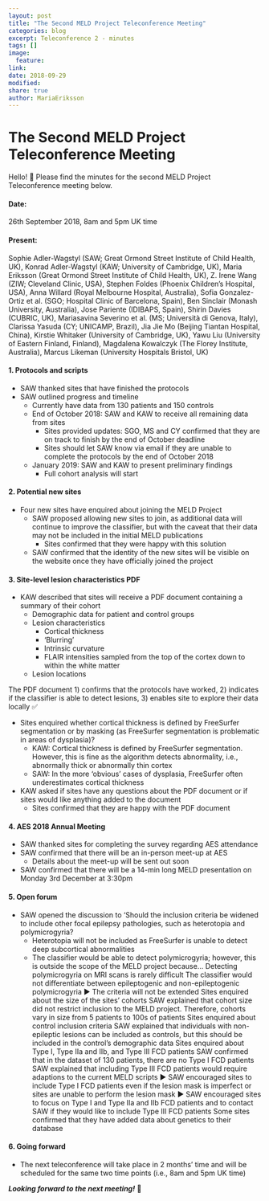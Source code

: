 ```yaml
---
layout: post
title: "The Second MELD Project Teleconference Meeting"
categories: blog
excerpt: Teleconference 2 - minutes
tags: []
image:
  feature:
link:
date: 2018-09-29
modified:
share: true
author: MariaEriksson
---
```


# The Second MELD Project Teleconference Meeting #


Hello! :wave: Please find the minutes for the second MELD Project Teleconference meeting below.

#### Date: ####

26th September 2018, 8am and 5pm UK time

#### Present: ####

Sophie Adler-Wagstyl (SAW; Great Ormond Street Institute of Child Health, UK), Konrad Adler-Wagstyl (KAW; University of Cambridge, UK), Maria Eriksson (Great Ormond Street Institute of Child Health, UK), Z. Irene Wang (ZIW; Cleveland Clinic, USA), Stephen Foldes (Phoenix Children’s Hospital, USA), Anna Willard (Royal Melbourne Hospital, Australia), Sofia Gonzalez-Ortiz et al. (SGO; Hospital Clinic of Barcelona, Spain), Ben Sinclair (Monash University, Australia), Jose Pariente (IDIBAPS, Spain), Shirin Davies (CUBRIC, UK), Mariasavina Severino et al. (MS; Università di Genova, Italy), Clarissa Yasuda (CY; UNICAMP, Brazil), Jia Jie Mo (Beijing Tiantan Hospital, China), Kirstie Whitaker (University of Cambridge, UK), Yawu Liu (University of Eastern Finland, Finland), Magdalena Kowalczyk (The Florey Institute, Australia), Marcus Likeman (University Hospitals Bristol, UK)

#### 1. Protocols and scripts ####

* SAW thanked sites that have finished the protocols 
* SAW outlined progress and timeline
    * Currently have data from 130 patients and 150 controls
    * End of October 2018: SAW and KAW to receive all remaining data from sites
        * Sites provided updates: SGO, MS and CY confirmed that they are on track to finish by the end of October deadline
        * Sites should let SAW know via email if they are unable to complete the protocols by the end of October 2018
    * January 2019: SAW and KAW to present preliminary findings
        * Full cohort analysis will start

#### 2. Potential new sites ####

* Four new sites have enquired about joining the MELD Project
    * SAW proposed allowing new sites to join, as additional data will continue to improve the classifier, but with the caveat that their data may not be included in the initial MELD publications
        * Sites confirmed that they were happy with this solution
    * SAW confirmed that the identity of the new sites will be visible on the website once they have officially joined the project

#### 3. Site-level lesion characteristics PDF ####

* KAW described that sites will receive a PDF document containing a summary of their cohort
    * Demographic data for patient and control groups
    * Lesion characteristics
        * Cortical thickness
        * ‘Blurring’
        * Intrinsic curvature
        * FLAIR intensities sampled from the top of the cortex down to within the white matter
    * Lesion locations

The PDF document 1) confirms that the protocols have worked, 2) indicates if the classifier is able to detect lesions, 3) enables site to explore their data locally :white_check_mark:

* Sites enquired whether cortical thickness is defined by FreeSurfer segmentation or by masking (as FreeSurfer segmentation is problematic in areas of dysplasia)?
    * KAW: Cortical thickness is defined by FreeSurfer segmentation. However, this is fine as the algorithm detects abnormality, i.e., abnormally thick or abnormally thin cortex
    * SAW: In the more ‘obvious’ cases of dysplasia, FreeSurfer often underestimates cortical thickness
* KAW asked if sites have any questions about the PDF document or if sites would like anything added to the document
    * Sites confirmed that they are happy with the PDF document

#### 4. AES 2018 Annual Meeting ####

* SAW thanked sites for completing the survey regarding AES attendance
* SAW confirmed that there will be an in-person meet-up at AES
    * Details about the meet-up will be sent out soon
* SAW confirmed that there will be a 14-min long MELD presentation on Monday 3rd December at 3:30pm

#### 5. Open forum ####

* SAW opened the discussion to ‘Should the inclusion criteria be widened to include other focal epilepsy pathologies, such as heterotopia and polymicrogyria?
    * Heterotopia will not be included as FreeSurfer is unable to detect deep subcortical abnormalities
    * The classifier would be able to detect polymicrogyria; however, this is outside the scope of the MELD project because...
Detecting polymicrogyria on MRI scans is rarely difficult
The classifier would not differentiate between epileptogenic and non-epileptogenic polymicrogyria
:arrow_forward: The criteria will not be extended
Sites enquired about the size of the sites’ cohorts
SAW explained that cohort size did not restrict inclusion to the MELD project. Therefore, cohorts vary in size from 5 patients to 100s of patients
Sites enquired about control inclusion criteria
SAW explained that individuals with non-epileptic lesions can be included as controls, but this should be included in the control’s demographic data
Sites enquired about Type I, Type IIa and IIb, and Type III FCD patients
SAW confirmed that in the dataset of 130 patients, there are no Type I FCD patients
SAW explained that including Type III FCD patients would require adaptions to the current MELD scripts
:arrow_forward: SAW encouraged sites to include Type I FCD patients even if the lesion mask is imperfect or sites are unable to perform the lesion mask
:arrow_forward: SAW encouraged sites to focus on Type I and Type IIa and IIb FCD patients and to contact SAW if they would like to include Type III FCD patients
Some sites confirmed that they have added data about genetics to their database


#### 6. Going forward ####

* The next teleconference will take place in 2 months’ time and will be scheduled for the same two time points (i.e., 8am and 5pm UK time)



***Looking forward to the next meeting!*** :rocket:




